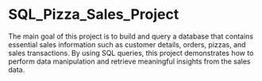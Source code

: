 # SQL_Pizza_Sales_Project
The main goal of this project is to build and query a database that contains essential sales information such as customer details, orders, pizzas, and sales transactions. By using SQL queries, this project demonstrates how to perform data manipulation and retrieve meaningful insights from the sales data.
